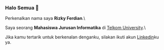 ### Halo Semua 👋

Perkenalkan nama saya **Rizky Ferdian**.\

Saya seorang **Mahasiswa Jurusan Informatika** di [Telkom University](https://telkomuniversity.ac.id/).\

Jika kamu tertarik untuk berkenalan denganku, silakan ikuti akun [Linkedin](https://www.linkedin.com/in/rizky-ferdian-04/)ku ya.
